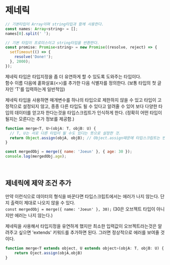 # 제네릭

```js
// 기본타입이 Array이며 string타입과 함께 사용한다.
const names: Array<string> = [];
names[0].split(' ');

// 기본 타입이 프로미스이고 string타입을 반환한다.
const promise: Promise<string> = new Promise((resolve, reject) => {
  setTimeout(() => {
    resolve('Done!');
  }, 2000);
});
```

제네릭 타입은 타입지정을 좀 더 유연하게 할 수 있도록 도와주는 타입이다.  
함수 이름 다음에 홑화살표(<>)를 추가한 다음 식별자를 정의한다. (보통 타입의 첫 글자인 'T'를 입력하는게 일반적임)

제네릭 타입을 사용하면 매개변수를 하나의 타입으로 제한하지 않을 수 있고 타입이 고정적으로 설정되지 않고, 종종 다른 타입도 될 수 있다고 알려줄 수 있어 보다 다양한 타입의 데이터를 얻고자 한다는것을 타입스크립트가 인식하게 한다.
(정확히 어떤 타입이 될지는 모른다는 추가 정보를 제공함.)

```js
function merge<T, U>(objA: T, objB: U) {
  // T, U는 서로 다른 타입이 될 수도 있다는 뜻으로 설정한 것.
  return Object.assign(objA, objB); // Object.assign때문에 타입스크립트는 반환값이 두 입력값의 인터섹션임을 인식할 수 있다.
}

const mergedObj = merge({ name: 'Joeun' }, { age: 30 });
console.log(mergedObj.age);
```

<br/>

## 제네릭에 제약 조건 추가

만약 이런식으로 데이터의 형식을 바꾼다면 타입스크립트에서는 에러가 나지 않는다.
단지 출력이 제대로 나오지 않을 수 있다.  
`const mergedObj = merge({ name: 'Joeun' }, 30);`
(30은 오브젝트 타입이 아니지만 에러는 나지 않는다.)

제네릭을 사용해서 타입지정을 유연하게 했지만 최소한 입력값이 오브젝트라는것은 알려주고 싶으면 'extends' 키워드를 추가하면 된다. 그러면 정상적으로 에러를 보여줄 것이다.

```js
function merge<T extends object, U extends object>(objA: T, objB: U) {
    return Oject.assign(objA,objB)
}
```

<br/>
